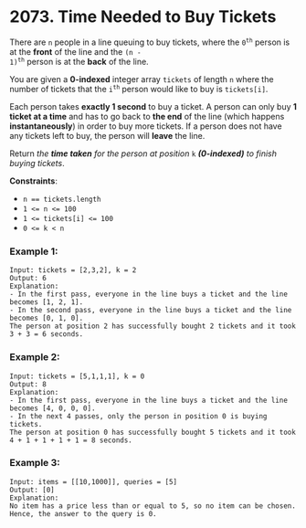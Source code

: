 # 2073. Time Needed to Buy Tickets

There are `n` people in a line queuing to buy tickets, where the <code>0<sup>th</sup></code> person is at the **front** of the line and the <code>(n - 1)<sup>th</sup></code> person is at the **back** of the line.

You are given a **0-indexed** integer array `tickets` of length `n` where the number of tickets that the <code>i<sup>th</sup></code> person would like to buy is `tickets[i]`.

Each person takes **exactly 1 second** to buy a ticket. A person can only buy **1 ticket at a time** and has to go back to **the end** of the line (which happens **instantaneously**) in order to buy more tickets. If a person does not have any tickets left to buy, the person will **leave** the line.

Return _the_ **_time taken_** _for the person at position_ `k` **_(0-indexed)_** _to finish buying tickets_.

**Constraints**:
- `n == tickets.length`
- `1 <= n <= 100`
- `1 <= tickets[i] <= 100`
- `0 <= k < n`

### Example 1:
```
Input: tickets = [2,3,2], k = 2
Output: 6
Explanation: 
- In the first pass, everyone in the line buys a ticket and the line becomes [1, 2, 1].
- In the second pass, everyone in the line buys a ticket and the line becomes [0, 1, 0].
The person at position 2 has successfully bought 2 tickets and it took 3 + 3 = 6 seconds.
```

### Example 2:
```
Input: tickets = [5,1,1,1], k = 0
Output: 8
Explanation:
- In the first pass, everyone in the line buys a ticket and the line becomes [4, 0, 0, 0].
- In the next 4 passes, only the person in position 0 is buying tickets.
The person at position 0 has successfully bought 5 tickets and it took 4 + 1 + 1 + 1 + 1 = 8 seconds.
```

### Example 3:
```
Input: items = [[10,1000]], queries = [5]
Output: [0]
Explanation:
No item has a price less than or equal to 5, so no item can be chosen.
Hence, the answer to the query is 0.
```
